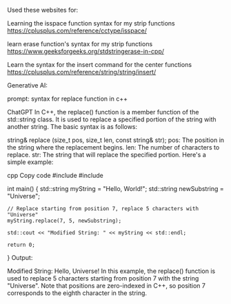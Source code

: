 Used these websites for:

Learning the isspace function syntax for my strip functions
https://cplusplus.com/reference/cctype/isspace/

learn erase function's syntax for my strip functions
https://www.geeksforgeeks.org/stdstringerase-in-cpp/

Learn the syntax for the insert command for the center functions
https://cplusplus.com/reference/string/string/insert/



Generative AI:

prompt: syntax for replace function in c++



ChatGPT
In C++, the replace() function is a member function of the std::string class. It is used to replace a specified portion 
of the string with another string. The basic syntax is as follows:


string& replace (size_t pos, size_t len, const string& str);
pos: The position in the string where the replacement begins.
len: The number of characters to replace.
str: The string that will replace the specified portion.
Here's a simple example:

cpp
Copy code
#include <iostream>
#include <string>

int main() {
    std::string myString = "Hello, World!";
    std::string newSubstring = "Universe";

    // Replace starting from position 7, replace 5 characters with "Universe"
    myString.replace(7, 5, newSubstring);

    std::cout << "Modified String: " << myString << std::endl;

    return 0;
}
Output:


Modified String: Hello, Universe!
In this example, the replace() function is used to replace 5 characters starting from position 7 with the string "Universe". 
Note that positions are zero-indexed in C++, so position 7 corresponds to the eighth character in the string.
